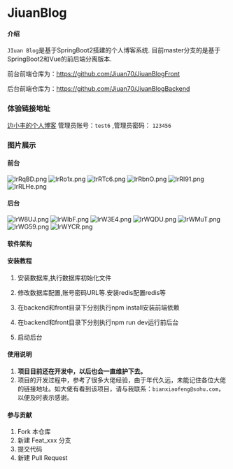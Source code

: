 
# JiuanBlog
#### 介绍
`JIuan Blog`是基于SpringBoot2搭建的个人博客系统.
目前master分支的是基于SpringBoot2和Vue的前后端分离版本.

前台前端仓库为：https://github.com/Jiuan70/JiuanBlogFront 

后台前端仓库为：https://github.com/Jiuan70/JiuanBlogBackend


### 体验链接地址
[边小丰的个人博客](http://www.jiuan70.top/)
管理员账号：`test6` ,管理员密码： `123456`
### 图片展示
#### 前台
![lrRqBD.png](https://s2.ax1x.com/2020/01/06/lrRqBD.png)
![lrRo1x.png](https://s2.ax1x.com/2020/01/06/lrRo1x.png)
![lrRTc6.png](https://s2.ax1x.com/2020/01/06/lrRTc6.png)
![lrRbnO.png](https://s2.ax1x.com/2020/01/06/lrRbnO.png)
![lrRI91.png](https://s2.ax1x.com/2020/01/06/lrRI91.png)
![lrRLHe.png](https://s2.ax1x.com/2020/01/06/lrRLHe.png)
#### 后台
![lrW8UJ.png](https://s2.ax1x.com/2020/01/06/lrW8UJ.png)
![lrWlbF.png](https://s2.ax1x.com/2020/01/06/lrWlbF.png)
![lrW3E4.png](https://s2.ax1x.com/2020/01/06/lrW3E4.png)
![lrWQDU.png](https://s2.ax1x.com/2020/01/06/lrWQDU.png)
![lrWMuT.png](https://s2.ax1x.com/2020/01/06/lrWMuT.png)
![lrWG59.png](https://s2.ax1x.com/2020/01/06/lrWG59.png)
![lrWYCR.png](https://s2.ax1x.com/2020/01/06/lrWYCR.png)

#### 软件架构
#### 安装教程

1. 安装数据库,执行数据库初始化文件

2. 修改数据库配置,账号密码URL等.安装redis配置redis等

3. 在backend和front目录下分别执行npm install安装前端依赖

4. 在backend和front目录下分别执行npm run dev运行前后台

5. 启动后台


#### 使用说明

1. **项目目前还在开发中，以后也会一直维护下去。**
2. 项目的开发过程中，参考了很多大佬经验，由于年代久远，未能记住各位大佬的链接地址。如大佬有看到该项目，请与我联系：`bianxiaofeng@sohu.com`，以便及时表示感谢。
#### 参与贡献

1. Fork 本仓库
2. 新建 Feat_xxx 分支
3. 提交代码
4. 新建 Pull Request
